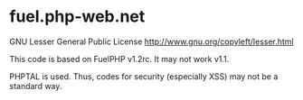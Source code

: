 fuel.php-web.net
================

GNU Lesser General Public License
http://www.gnu.org/copyleft/lesser.html

This code is based on FuelPHP v1.2rc. It may not work v1.1.

PHPTAL is used. Thus, codes for security (especially XSS) may not be a standard way.
